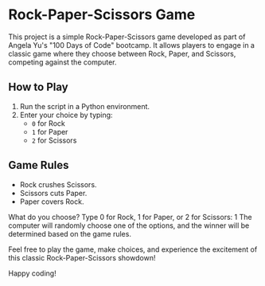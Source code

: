 # Rock-Paper-Scissors Game

This project is a simple Rock-Paper-Scissors game developed as part of Angela Yu's "100 Days of Code" bootcamp. It allows players to engage in a classic game where they choose between Rock, Paper, and Scissors, competing against the computer.

## How to Play

1. Run the script in a Python environment.
2. Enter your choice by typing:
   - `0` for Rock
   - `1` for Paper
   - `2` for Scissors

## Game Rules

- Rock crushes Scissors.
- Scissors cuts Paper.
- Paper covers Rock.

What do you choose? Type 0 for Rock, 1 for Paper, or 2 for Scissors: 1
The computer will randomly choose one of the options, and the winner will be determined based on the game rules.

Feel free to play the game, make choices, and experience the excitement of this classic Rock-Paper-Scissors showdown!

Happy coding!
